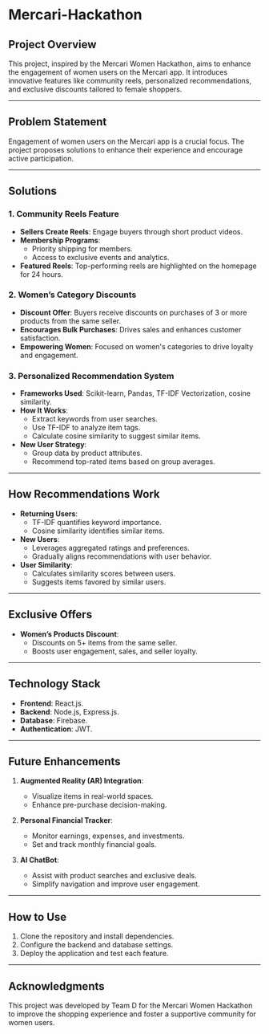 ﻿# Mercari-Hackathon

## Project Overview
This project, inspired by the Mercari Women Hackathon, aims to enhance the engagement of women users on the Mercari app. It introduces innovative features like community reels, personalized recommendations, and exclusive discounts tailored to female shoppers.

---

## Problem Statement
Engagement of women users on the Mercari app is a crucial focus. The project proposes solutions to enhance their experience and encourage active participation.

---

## Solutions

### 1. Community Reels Feature
- **Sellers Create Reels**: Engage buyers through short product videos.
- **Membership Programs**:
  - Priority shipping for members.
  - Access to exclusive events and analytics.
- **Featured Reels**: Top-performing reels are highlighted on the homepage for 24 hours.

### 2. Women’s Category Discounts
- **Discount Offer**: Buyers receive discounts on purchases of 3 or more products from the same seller.
- **Encourages Bulk Purchases**: Drives sales and enhances customer satisfaction.
- **Empowering Women**: Focused on women's categories to drive loyalty and engagement.

### 3. Personalized Recommendation System
- **Frameworks Used**: Scikit-learn, Pandas, TF-IDF Vectorization, cosine similarity.
- **How It Works**:
  - Extract keywords from user searches.
  - Use TF-IDF to analyze item tags.
  - Calculate cosine similarity to suggest similar items.
- **New User Strategy**:
  - Group data by product attributes.
  - Recommend top-rated items based on group averages.

---

## How Recommendations Work
- **Returning Users**:
  - TF-IDF quantifies keyword importance.
  - Cosine similarity identifies similar items.
- **New Users**:
  - Leverages aggregated ratings and preferences.
  - Gradually aligns recommendations with user behavior.
- **User Similarity**:
  - Calculates similarity scores between users.
  - Suggests items favored by similar users.

---

## Exclusive Offers
- **Women’s Products Discount**:
  - Discounts on 5+ items from the same seller.
  - Boosts user engagement, sales, and seller loyalty.

---

## Technology Stack
- **Frontend**: React.js.
- **Backend**: Node.js, Express.js.
- **Database**: Firebase.
- **Authentication**: JWT.

---

## Future Enhancements
1. **Augmented Reality (AR) Integration**:
   - Visualize items in real-world spaces.
   - Enhance pre-purchase decision-making.

2. **Personal Financial Tracker**:
   - Monitor earnings, expenses, and investments.
   - Set and track monthly financial goals.

3. **AI ChatBot**:
   - Assist with product searches and exclusive deals.
   - Simplify navigation and improve user engagement.

---

## How to Use
1. Clone the repository and install dependencies.
2. Configure the backend and database settings.
3. Deploy the application and test each feature.

---

## Acknowledgments
This project was developed by Team D for the Mercari Women Hackathon to improve the shopping experience and foster a supportive community for women users.

